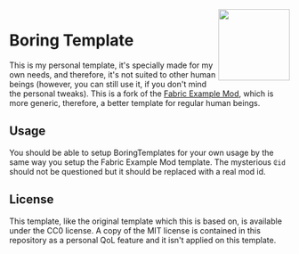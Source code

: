 <img src="./src/main/resources/assets/₢id/icon.png" align="right" width="128px"/>

# Boring Template

This is my personal template, it's specially made for my own needs, and therefore, it's not suited to other human beings (however, you can still use it, if you don't mind the personal tweaks). This is a fork of the [Fabric Example Mod](https://github.com/FabricMC/fabric-example-mod), which is more generic, therefore, a better template for regular human beings.

## Usage

You should be able to setup BoringTemplates for your own usage by the same way you setup the Fabric Example Mod template. The mysterious `₢id` should not be questioned but it should be replaced with a real mod id.

## License

This template, like the original template which this is based on, is available under the CC0 license. A copy of the MIT license is contained in this repository as a personal QoL feature and it isn't applied on this template.